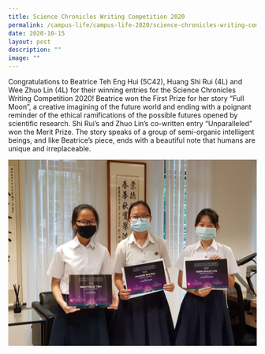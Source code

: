```yaml
---
title: Science Chronicles Writing Competition 2020
permalink: /campus-life/campus-life-2020/science-chronicles-writing-competition-2020/
date: 2020-10-15
layout: post
description: ""
image: ""
---
```

Congratulations to Beatrice Teh Eng Hui (5C42), Huang Shi Rui (4L) and Wee Zhuo Lin (4L) for their winning entries for the Science Chronicles Writing Competition 2020! Beatrice won the First Prize for her story “Full Moon”, a creative imagining of the future world and ending with a poignant reminder of the ethical ramifications of the possible futures opened by scientific research. Shi Rui’s and Zhuo Lin’s co-written entry “Unparalleled” won the Merit Prize. The story speaks of a group of semi-organic intelligent beings, and like Beatrice’s piece, ends with a beautiful note that humans are unique and irreplaceable.

![](/images/Science-Chronicles-2020-1.jpeg)